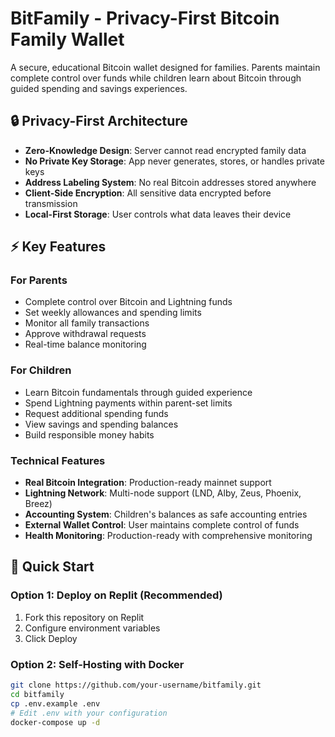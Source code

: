 # BitFamily - Privacy-First Bitcoin Family Wallet
A secure, educational Bitcoin wallet designed for families. Parents maintain complete control over funds while children learn about Bitcoin through guided spending and savings experiences.
## 🔒 Privacy-First Architecture
- **Zero-Knowledge Design**: Server cannot read encrypted family data
- **No Private Key Storage**: App never generates, stores, or handles private keys
- **Address Labeling System**: No real Bitcoin addresses stored anywhere
- **Client-Side Encryption**: All sensitive data encrypted before transmission
- **Local-First Storage**: User controls what data leaves their device
## ⚡ Key Features
### For Parents
- Complete control over Bitcoin and Lightning funds
- Set weekly allowances and spending limits
- Monitor all family transactions
- Approve withdrawal requests
- Real-time balance monitoring
### For Children
- Learn Bitcoin fundamentals through guided experience
- Spend Lightning payments within parent-set limits
- Request additional spending funds
- View savings and spending balances
- Build responsible money habits
### Technical Features
- **Real Bitcoin Integration**: Production-ready mainnet support
- **Lightning Network**: Multi-node support (LND, Alby, Zeus, Phoenix, Breez)
- **Accounting System**: Children's balances as safe accounting entries
- **External Wallet Control**: User maintains complete control of funds
- **Health Monitoring**: Production-ready with comprehensive monitoring
## 🚀 Quick Start
### Option 1: Deploy on Replit (Recommended)
1. Fork this repository on Replit
2. Configure environment variables
3. Click Deploy
### Option 2: Self-Hosting with Docker
```bash
git clone https://github.com/your-username/bitfamily.git
cd bitfamily
cp .env.example .env
# Edit .env with your configuration
docker-compose up -d
